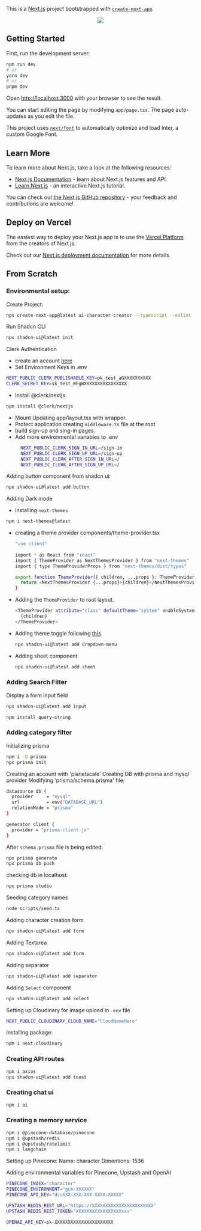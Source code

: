 This is a [Next.js](https://nextjs.org/) project bootstrapped with [`create-next-app`](https://github.com/vercel/next.js/tree/canary/packages/create-next-app).

<p align="center">
  <img src="/public/readmeImages/CharacterCreatePreview.png" />
</p>

## Getting Started

First, run the development server:

```bash
npm run dev
# or
yarn dev
# or
pnpm dev
```

Open [http://localhost:3000](http://localhost:3000) with your browser to see the result.

You can start editing the page by modifying `app/page.tsx`. The page auto-updates as you edit the file.

This project uses [`next/font`](https://nextjs.org/docs/basic-features/font-optimization) to automatically optimize and load Inter, a custom Google Font.

## Learn More

To learn more about Next.js, take a look at the following resources:

- [Next.js Documentation](https://nextjs.org/docs) - learn about Next.js features and API.
- [Learn Next.js](https://nextjs.org/learn) - an interactive Next.js tutorial.

You can check out [the Next.js GitHub repository](https://github.com/vercel/next.js/) - your feedback and contributions are welcome!

## Deploy on Vercel

The easiest way to deploy your Next.js app is to use the [Vercel Platform](https://vercel.com/new?utm_medium=default-template&filter=next.js&utm_source=create-next-app&utm_campaign=create-next-app-readme) from the creators of Next.js.

Check out our [Next.js deployment documentation](https://nextjs.org/docs/deployment) for more details.



## From Scratch

### Environmental setup:

Create Project:
```sh
npx create-next-app@latest ai-character-creator --typescript --eslint --tailwind
```

Run Shadcn CLI
```sh
npx shadcn-ui@latest init
```

Clerk Authentication
- create an account [here](https://clerk.com/)
- Set Environment Keys in .env
```sh
NEXT_PUBLIC_CLERK_PUBLISHABLE_KEY=pk_test_aGXXXXXXXXXX
CLERK_SECRET_KEY=sk_test_WFgWXXXXXXXXXXXXXXXX
```

- Install @clerk/nextjs
```sh
npm install @clerk/nextjs
```
- Mount <ClerkProvider />
  Updating app/layout.tsx with <ClerkProvider /> wrapper.
- Protect application
  creating `middleware.ts` file at the root
- build sign-up and sing-in pages.
- Add more environmental variables to .env
  ```sh
    NEXT_PUBLIC_CLERK_SIGN_IN_URL=/sign-in
    NEXT_PUBLIC_CLERK_SIGN_UP_URL=/sign-up
    NEXT_PUBLIC_CLERK_AFTER_SIGN_IN_URL=/
    NEXT_PUBLIC_CLERK_AFTER_SIGN_UP_URL=/
  ```

Adding button component from shadcn ui:
```sh
npx shadcn-ui@latest add button
```

Adding Dark mode

- installing `next-themes`
```sh
npm i next-themes@latest
```

- creating a theme provider
  components/theme-provider.tsx
  ```sh
  "use client"
 
  import * as React from "react"
  import { ThemeProvider as NextThemesProvider } from "next-themes"
  import { type ThemeProviderProps } from "next-themes/dist/types"
  
  export function ThemeProvider({ children, ...props }: ThemeProviderProps) {
    return <NextThemesProvider {...props}>{children}</NextThemesProvider>
  }
  ```
- Adding the `ThemeProvider` to root layout.
  ```sh
  <ThemeProvider attribute="class" defaultTheme="system" enableSystem>
    {children}
  </ThemeProvider>
  ```
- Adding theme toggle following [this](https://ui.shadcn.com/docs/dark-mode/next)
  ```sh
  npx shadcn-ui@latest add dropdown-menu
  ```
- Adding sheet component
  ```sh
  npx shadcn-ui@latest add sheet
  ```

### Adding Search Filter

Display a form input field
```sh
npx shadcn-ui@latest add input
```

```sh
npm install query-string
```

### Adding category filter
Initializing prisma
```sh
npm i -D prisma
npx prisma init
```
Creating an account with 'planetscale'
Creating DB with prisma and mysql provider
Modifying 'prisma/schema.prisma' file:
```sh
datasource db {
  provider     = "mysql"
  url          = env("DATABASE_URL")
  relationMode = "prisma"
}

generator client {
  provider = "prisma-client-js"
}
```

After `schema.prisma` file is being edited:
```sh
npx prisma generate
npx prisma db push
```

checking db in localhost:
```sh
npx prisma studio
```

Seeding category names
```sh
node scripts/seed.ts
```

Adding character creation form
```sh
npx shadcn-ui@latest add form
```
Adding Textarea
```sh
npx shadcn-ui@latest add form
```

Adding separator
```sh
npx shadcn-ui@latest add separator
```

Adding `Select` component
```sh
npx shadcn-ui@latest add select
```

Setting up Cloudinary for image upload
In `.env` file
```sh
NEXT_PUBLIC_CLOUDINARY_CLOUD_NAME="CloudNameHere"
```
Installing package:
```sh
npm i next-cloudinary
```

### Creating API routes 

```sh
npm i axios
npx shadcn-ui@latest add toast
```


### Creating chat ui

```sh
npm i ai
```

### Creating a memory service

```sh
npm i @pinecone-database/pinecone
npm i @upstash/redis
npm i @upstash/ratelimit
npm i langchain
```

Setting up Pinecone:
Name: character
Dimentions: 1536

Adding environmental variables for Pinecone, Upstash and OpenAI
```sh
PINECONE_INDEX="character"
PINECONE_ENVIRONMENT="gcX-XXXXXX"
PINECONE_API_KEY="dccXXX-XXX-XXX-XXXX-XXXXX"

UPSTASH_REDIS_REST_URL="https://XXXXXXXXXXXXXXXXXXXXXXX"
UPSTASH_REDIS_REST_TOKEN="XXXXXXXXXXXXXXXXXxxx"

OPENAI_API_KEY=sk-XXXXXXXXXXXXXXXXXXXXXX
```